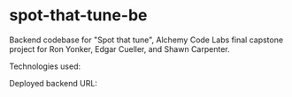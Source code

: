 # spot-that-tune-be

Backend codebase for "Spot that tune", Alchemy Code Labs final capstone project for Ron Yonker, Edgar Cueller, and Shawn Carpenter.

Technologies used:

Deployed backend URL:
